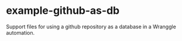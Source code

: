 # example-github-as-db

Support files for using a github repository as a database in a Wranggle automation.
